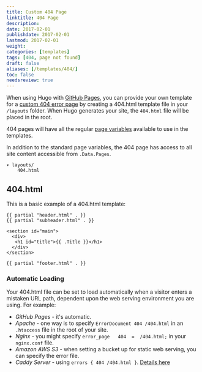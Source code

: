 ```yaml
---
title: Custom 404 Page
linktitle: 404 Page
description:
date: 2017-02-01
publishdate: 2017-02-01
lastmod: 2017-02-01
weight:
categories: [templates]
tags: [404, page not found]
draft: false
aliases: [/templates/404/]
toc: false
needsreview: true
---
```


When using Hugo with [GitHub Pages](http://pages.github.com/), you can provide
your own template for a [custom 404 error page](https://help.github.com/articles/custom-404-pages/)
by creating a 404.html template file in your `/layouts` folder.
When Hugo generates your site, the `404.html` file will be placed in the root.

404 pages will have all the regular [page
variables](/layout/variables/) available to use in the templates.

In addition to the standard page variables, the 404 page has access to
all site content accessible from `.Data.Pages`.

    ▾ layouts/
        404.html

## 404.html

This is a basic example of a 404.html template:

    {{ partial "header.html" . }}
    {{ partial "subheader.html" . }}

    <section id="main">
      <div>
       <h1 id="title">{{ .Title }}</h1>
      </div>
    </section>

    {{ partial "footer.html" . }}

### Automatic Loading

Your 404.html file can be set to load automatically when a visitor enters a mistaken URL path, dependent upon the web serving environment you are using. For example:

* _GitHub Pages_ - it's automatic.
* _Apache_ - one way is to specify `ErrorDocument 404 /404.html` in an `.htaccess` file in the root of your site.
* _Nginx_ - you might specify `error_page   404  =  /404.html;` in your `nginx.conf` file.
* _Amazon AWS S3_ - when setting a bucket up for static web serving, you can specify the error file.
* _Caddy Server_ - using `errors { 404 /404.html }`. [Details here](https://caddyserver.com/docs/errors)
